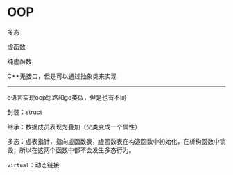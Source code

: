 # OOP

多态

虚函数

纯虚函数

C++无接口，但是可以通过抽象类来实现

---

c语言实现oop思路和go类似，但是也有不同

封装：struct

继承：数据成员表现为叠加（父类变成一个属性）

多态：虚表指针，指向虚函数表，虚函数表在构造函数中初始化，在析构函数中销毁，所以在这两个函数中都不会发生多态行为。

`virtual`：动态链接